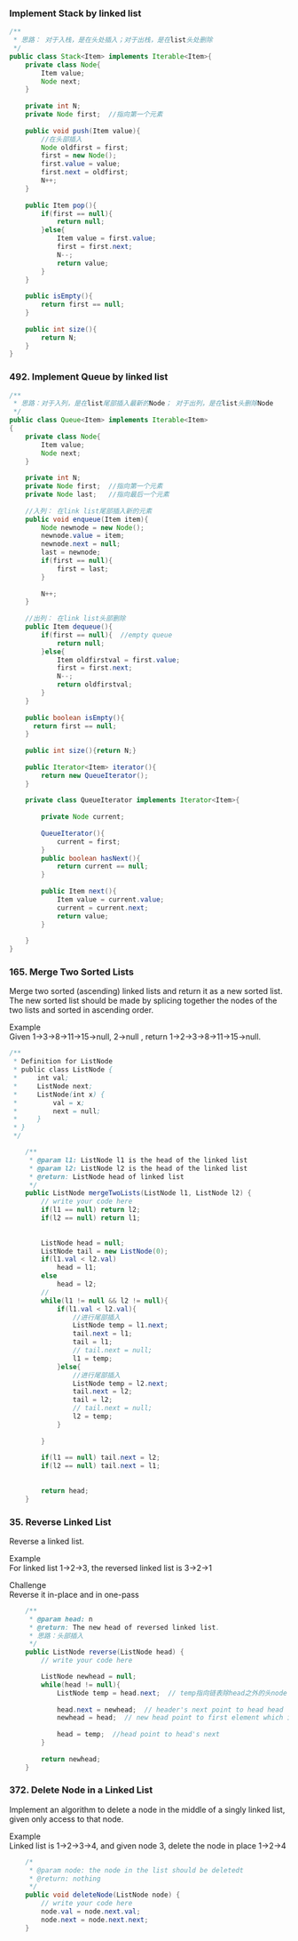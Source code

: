 ### Implement Stack by linked list
```Java
/**
 * 思路： 对于入栈，是在头处插入；对于出栈，是在list头处删除
 */
public class Stack<Item> implements Iterable<Item>{
    private class Node{
        Item value;
        Node next;
    }
    
    private int N;
    private Node first;  //指向第一个元素
    
    public void push(Item value){
        //在头部插入
        Node oldfirst = first;
        first = new Node();
        first.value = value;
        first.next = oldfirst;
        N++;
    }
    
    public Item pop(){
        if(first == null){
            return null;
        }else{
            Item value = first.value;
            first = first.next;
            N--;
            return value;
        }
    }
    
    public isEmpty(){
        return first == null;
    }
    
    public int size(){
        return N;
    }
}

```

### 492. Implement Queue by linked list
```Java
/**
 * 思路：对于入列，是在list尾部插入最新的Node； 对于出列，是在list头删除Node
 */
public class Queue<Item> implements Iterable<Item>
{
    private class Node{
        Item value;
        Node next;
    }
    
    private int N;
    private Node first;  //指向第一个元素
    private Node last;   //指向最后一个元素
    
    //入列： 在link list尾部插入新的元素
    public void enqueue(Item item){
        Node newnode = new Node();
        newnode.value = item;
        newnode.next = null;
        last = newnode;
        if(first == null){
            first = last;
        }
        
        N++;
    }
    
    //出列： 在link list头部删除
    public Item dequeue(){
        if(first == null){  //empty queue
            return null;
        }else{
            Item oldfirstval = first.value;
            first = first.next;
            N--;
            return oldfirstval;
        }
    }
    
    public boolean isEmpty(){
      return first == null;
    }
    
    public int size(){return N;}
    
    public Iterator<Item> iterator(){
        return new QueueIterator();
    }
    
    private class QueueIterator implements Iterator<Item>{
    
        private Node current;
        
        QueueIterator(){
            current = first;
        }
        public boolean hasNext(){
            return current == null;
        }
        
        public Item next(){
            Item value = current.value;
            current = current.next;
            return value;
        }
        
    }
}
```

### 165. Merge Two Sorted Lists
Merge two sorted (ascending) linked lists and return it as a new sorted list. The new sorted list should be made by splicing together the nodes of the two lists and sorted in ascending order.  
  
Example  
Given 1->3->8->11->15->null, 2->null , return 1->2->3->8->11->15->null.  
```Java
/**
 * Definition for ListNode
 * public class ListNode {
 *     int val;
 *     ListNode next;
 *     ListNode(int x) {
 *         val = x;
 *         next = null;
 *     }
 * }
 */

    /**
     * @param l1: ListNode l1 is the head of the linked list
     * @param l2: ListNode l2 is the head of the linked list
     * @return: ListNode head of linked list
     */
    public ListNode mergeTwoLists(ListNode l1, ListNode l2) {
        // write your code here
        if(l1 == null) return l2;
        if(l2 == null) return l1;
        
        
        ListNode head = null;
        ListNode tail = new ListNode(0);
        if(l1.val < l2.val)
            head = l1;
        else
            head = l2;
        //    
        while(l1 != null && l2 != null){
            if(l1.val < l2.val){ 
                //进行尾部插入
                ListNode temp = l1.next;
                tail.next = l1;
                tail = l1;
                // tail.next = null;
                l1 = temp;
            }else{
                //进行尾部插入
                ListNode temp = l2.next;
                tail.next = l2;
                tail = l2;
                // tail.next = null;
                l2 = temp;
            }
                
        }
        
        if(l1 == null) tail.next = l2;
        if(l2 == null) tail.next = l1;
        
        
        return head;
    }
```


### 35. Reverse Linked List
Reverse a linked list.  
  
Example  
For linked list 1->2->3, the reversed linked list is 3->2->1  
  
Challenge  
Reverse it in-place and in one-pass  
```Java
    /**
     * @param head: n
     * @return: The new head of reversed linked list.
     * 思路：头部插入
     */
    public ListNode reverse(ListNode head) {
        // write your code here

        ListNode newhead = null;
        while(head != null){
            ListNode temp = head.next;  // temp指向链表除head之外的头node
            
            head.next = newhead;  // header's next point to head head
            newhead = head;  // new head point to first element which is temp
            
            head = temp;  //head point to head's next
        }
        
        return newhead;
    }
```


### 372. Delete Node in a Linked List
Implement an algorithm to delete a node in the middle of a singly linked list, given only access to that node.  
  
Example  
Linked list is 1->2->3->4, and given node 3, delete the node in place 1->2->4  
```Java
    /*
     * @param node: the node in the list should be deletedt
     * @return: nothing
     */
    public void deleteNode(ListNode node) {
        // write your code here
        node.val = node.next.val;
        node.next = node.next.next;
    }
```
